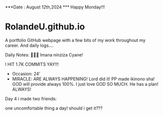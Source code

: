 ***Date : August 12th,2024 *** Happy Monday!!!
# RolandeU.github.io

A portfolio GitHub webpage with a few bits of my work throughout my career. And daily logs....

Daily Notes:
💚🙏🏾 Imana ninziza Cyane!

I HIT 1.7K COMMITS YAY!!!

- Occasion: 24'
- MIRACLE: ARE ALWAYS HAPPENING!
Lord did it! PP made ikinono sha!
GOD will provide always 100%. I just love GOD SO MUCH. He has a plan!
ALWAYS!

Day 4 i made two friends:

one uncomfortable thing a day!
should i get it???






